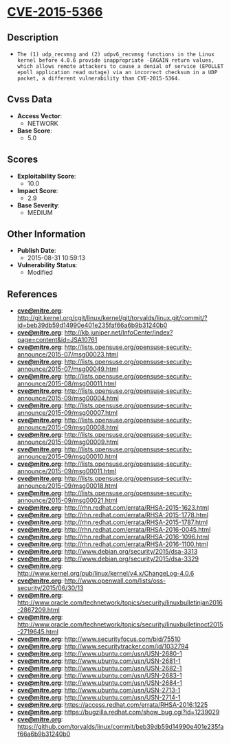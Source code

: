 
# [CVE-2015-5366](https://cve.mitre.org/cgi-bin/cvename.cgi?name=CVE-2015-5366)

## Description

- `The (1) udp_recvmsg and (2) udpv6_recvmsg functions in the Linux kernel before 4.0.6 provide inappropriate -EAGAIN return values, which allows remote attackers to cause a denial of service (EPOLLET epoll application read outage) via an incorrect checksum in a UDP packet, a different vulnerability than CVE-2015-5364.`

## Cvss Data

- **Access Vector**:
  - NETWORK
- **Base Score**:
  - 5.0

## Scores

- **Exploitability Score**:
  - 10.0
- **Impact Score**:
  - 2.9
- **Base Severity**:
  - MEDIUM

## Other Information

- **Publish Date**:
  - 2015-08-31 10:59:13
- **Vulnerability Status**:
  - Modified

## References

- **cve@mitre.org**: http://git.kernel.org/cgit/linux/kernel/git/torvalds/linux.git/commit/?id=beb39db59d14990e401e235faf66a6b9b31240b0
- **cve@mitre.org**: http://kb.juniper.net/InfoCenter/index?page=content&id=JSA10761
- **cve@mitre.org**: http://lists.opensuse.org/opensuse-security-announce/2015-07/msg00023.html
- **cve@mitre.org**: http://lists.opensuse.org/opensuse-security-announce/2015-07/msg00049.html
- **cve@mitre.org**: http://lists.opensuse.org/opensuse-security-announce/2015-08/msg00011.html
- **cve@mitre.org**: http://lists.opensuse.org/opensuse-security-announce/2015-09/msg00004.html
- **cve@mitre.org**: http://lists.opensuse.org/opensuse-security-announce/2015-09/msg00007.html
- **cve@mitre.org**: http://lists.opensuse.org/opensuse-security-announce/2015-09/msg00008.html
- **cve@mitre.org**: http://lists.opensuse.org/opensuse-security-announce/2015-09/msg00009.html
- **cve@mitre.org**: http://lists.opensuse.org/opensuse-security-announce/2015-09/msg00010.html
- **cve@mitre.org**: http://lists.opensuse.org/opensuse-security-announce/2015-09/msg00011.html
- **cve@mitre.org**: http://lists.opensuse.org/opensuse-security-announce/2015-09/msg00018.html
- **cve@mitre.org**: http://lists.opensuse.org/opensuse-security-announce/2015-09/msg00021.html
- **cve@mitre.org**: http://rhn.redhat.com/errata/RHSA-2015-1623.html
- **cve@mitre.org**: http://rhn.redhat.com/errata/RHSA-2015-1778.html
- **cve@mitre.org**: http://rhn.redhat.com/errata/RHSA-2015-1787.html
- **cve@mitre.org**: http://rhn.redhat.com/errata/RHSA-2016-0045.html
- **cve@mitre.org**: http://rhn.redhat.com/errata/RHSA-2016-1096.html
- **cve@mitre.org**: http://rhn.redhat.com/errata/RHSA-2016-1100.html
- **cve@mitre.org**: http://www.debian.org/security/2015/dsa-3313
- **cve@mitre.org**: http://www.debian.org/security/2015/dsa-3329
- **cve@mitre.org**: http://www.kernel.org/pub/linux/kernel/v4.x/ChangeLog-4.0.6
- **cve@mitre.org**: http://www.openwall.com/lists/oss-security/2015/06/30/13
- **cve@mitre.org**: http://www.oracle.com/technetwork/topics/security/linuxbulletinjan2016-2867209.html
- **cve@mitre.org**: http://www.oracle.com/technetwork/topics/security/linuxbulletinoct2015-2719645.html
- **cve@mitre.org**: http://www.securityfocus.com/bid/75510
- **cve@mitre.org**: http://www.securitytracker.com/id/1032794
- **cve@mitre.org**: http://www.ubuntu.com/usn/USN-2680-1
- **cve@mitre.org**: http://www.ubuntu.com/usn/USN-2681-1
- **cve@mitre.org**: http://www.ubuntu.com/usn/USN-2682-1
- **cve@mitre.org**: http://www.ubuntu.com/usn/USN-2683-1
- **cve@mitre.org**: http://www.ubuntu.com/usn/USN-2684-1
- **cve@mitre.org**: http://www.ubuntu.com/usn/USN-2713-1
- **cve@mitre.org**: http://www.ubuntu.com/usn/USN-2714-1
- **cve@mitre.org**: https://access.redhat.com/errata/RHSA-2016:1225
- **cve@mitre.org**: https://bugzilla.redhat.com/show_bug.cgi?id=1239029
- **cve@mitre.org**: https://github.com/torvalds/linux/commit/beb39db59d14990e401e235faf66a6b9b31240b0

